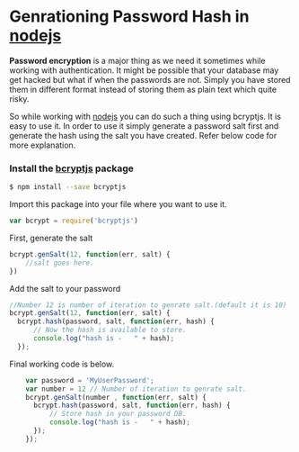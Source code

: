 # Genrationing Password Hash in [nodejs](https://nodejs.org/en/)



**Password encryption** is a major thing as we need it sometimes while working with authentication.
It might be possible that your database may get hacked but what if when the passwords are not.
Simply you have stored them in different format instead of storing them as plain text which quite
risky.

So while working with [nodejs](https://nodejs.org/en/) you can do such a thing using bcryptjs. It is easy to use it. In order to
use it simply generate a password salt first and generate the hash using the salt you have created.
Refer below code for more explanation.

### Install the [bcryptjs](https://www.npmjs.com/package/bcryptjs) package
```sh
$ npm install --save bcryptjs
```

Import this package into your file where you want to use it.
```js
var bcrypt = require('bcryptjs')
```

 First, generate the salt
```js
bcrypt.genSalt(12, function(err, salt) {
	//salt goes here.
})
```
 Add the salt to your password
```js
//Number 12 is number of iteration to genrate salt.(default it is 10)
bcrypt.genSalt(12, function(err, salt) {
  bcrypt.hash(password, salt, function(err, hash) {
	  // Now the hash is available to store.
	  console.log("hash is -   " + hash);
  });
```


Final working code is below.

```js
	var password = 'MyUserPassword';
	var number = 12 // Number of iteration to genrate salt.
	bcrypt.genSalt(number , function(err, salt) {
	  bcrypt.hash(password, salt, function(err, hash) {
		  // Store hash in your password DB.
		  console.log("hash is -   " + hash);
	  });
	});
```
